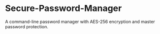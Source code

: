 # Secure-Password-Manager
A command-line password manager with AES-256 encryption and master password protection.
